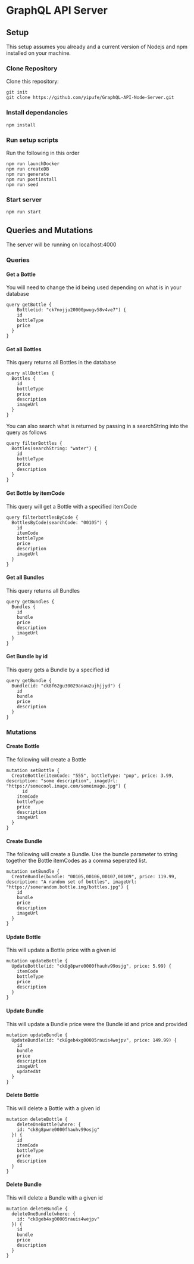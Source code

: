 # GraphQL API Server

## Setup
This setup assumes you already and a current version of Nodejs and npm installed on your machine.

### Clone Repository

Clone this repository:
```
git init
git clone https://github.com/yipufe/GraphQL-API-Node-Server.git
```

### Install dependancies

```npm install```

### Run setup scripts

Run the following in this order

```
npm run launchDocker
npm run createDB
npm run generate
npm run postinstall
npm run seed
```

### Start server

```npm run start```

## Queries and Mutations

The server will be running on localhost:4000

### Queries


#### Get a Bottle
You will need to change the id being used depending on what is in your database

```
query getBottle {
	Bottle(id: "ck7nojju20000pwugv58v4ve7") {
    id
    bottleType
    price
  }
}
```

#### Get all Bottles
This query returns all Bottles in the database

```
query allBottles {
  Bottles {
    id
    bottleType
    price
    description
    imageUrl
  }
}
```

You can also search what is returned by passing in a searchString into the query as follows

```
query filterBottles {
  Bottles(searchString: "water") {
    id
    bottleType
    price
    description
  }
}
```

#### Get Bottle by itemCode
This query will get a Bottle with a specified itemCode
```
query filterbottlesByCode {
  BottlesByCode(searchCode: "00105") {
    id
    itemCode
    bottleType
    price
    description
    imageUrl
  }
}
```


#### Get all Bundles
This query returns all Bundles

```
query getBundles {
  Bundles {
    id
    bundle
    price
    description
    imageUrl
  }
}
```

#### Get Bundle by id
This query gets a Bundle by a specified id

```
query getBundle {
  Bundle(id: "ck8f62gu30029anau2ujhjjyd") {
    id
    bundle
    price
    description
  }
}
```


### Mutations

#### Create Bottle
The following will create a Bottle
```
mutation setBottle {
  CreateBottle(itemCode: "555", bottleType: "pop", price: 3.99, description: "some description", imageUrl: "https://somecool.image.com/someimage.jpg") {
	  id
    itemCode
    bottleType
    price
    description
    imageUrl
  }
}
```

#### Create Bundle
The following will create a Bundle.
Use the bundle parameter to string together the Bottle itemCodes as a comma seperated list.

```
mutation setBundle {
  CreateBundle(bundle: "00105,00106,00107,00109", price: 119.99, description: "A random set of bottles", imageUrl: "https://somerandom.bottle.img/bottles.jpg") {
    id
    bundle
    price
    description
    imageUrl
  }
}
```

#### Update Bottle
This will update a Bottle price with a given id

```
mutation updateBottle {
  UpdateBottle(id: "ck8g8pwre0000fhauhv99osjg", price: 5.99) {
    itemCode
    bottleType
    price
    description
  }
}
```

#### Update Bundle
This will update a Bundle price were the Bundle id and price and provided

```
mutation updateBundle {
  UpdateBundle(id: "ck8geb4xg00005rauis4wejpv", price: 149.99) {
    id
    bundle
    price
    description
    imageUrl
    updatedAt
  }
}
```

#### Delete Bottle
This will delete a Bottle with a given id

```
mutation deleteBottle {
	deleteOneBottle(where: {
    id: "ck8g8pwre0000fhauhv99osjg"
  }) {
    id
    itemCode
    bottleType
    price
    description
  }
}
```

#### Delete Bundle
This will delete a Bundle with a given id

```
mutation deleteBundle {
  deleteOneBundle(where: {
    id: "ck8geb4xg00005rauis4wejpv"
  }) {
    id
    bundle
    price
    description
  }
}
```
